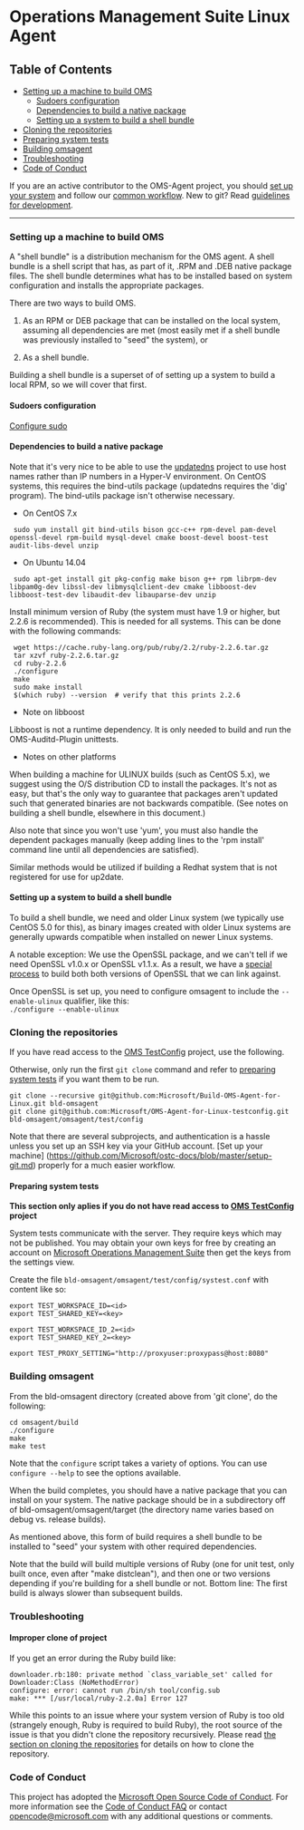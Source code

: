# Operations Management Suite Linux Agent

## Table of Contents
- [Setting up a machine to build OMS](#setting-up-a-machine-to-build-oms)
  - [Sudoers configuration](#sudoers-configuration)
  - [Dependencies to build a native package](#dependencies-to-build-a-native-package)
  - [Setting up a system to build a shell bundle](#setting-up-a-system-to-build-a-shell-bundle)
- [Cloning the repositories](#cloning-the-repositories)
- [Preparing system tests](#preparing-system-tests)
- [Building omsagent](#building-omsagent)
- [Troubleshooting](#troubleshooting)
- [Code of Conduct](#code-of-conduct)

If you are an active contributor to the OMS-Agent project, you should
[set up your system](https://github.com/Microsoft/ostc-docs/blob/master/setup-git.md)
and follow our [common workflow](https://github.com/Microsoft/ostc-docs/blob/master/workflow-workflow.md).
New to git? Read [guidelines for development](https://github.com/Microsoft/ostc-docs/blob/master/setup-rules.md).

-----

### Setting up a machine to build OMS

A "shell bundle" is a distribution mechanism for the OMS agent. A shell
bundle is a shell script that has, as part of it, .RPM and .DEB native
package files. The shell bundle determines what has to be installed based
on system configuration and installs the appropriate packages.

There are two ways to build OMS.

1. As an RPM or DEB package that can be installed on the local system,
assuming all dependencies are met (most easily met if a shell bundle
was previously installed to "seed" the system), or

2. As a shell bundle.

Building a shell bundle is a superset of of setting up a system to
build a local RPM, so we will cover that first.

#### Sudoers configuration

[Configure sudo](https://github.com/Microsoft/ostc-docs/blob/master/setup-build.md)

#### Dependencies to build a native package

Note that it's very nice to be able to use the [updatedns](https://github.com/jeffaco/msft-updatedns) project to use host names
rather than IP numbers in a Hyper-V environment. On CentOS systems,
this requires the bind-utils package (updatedns requires the 'dig'
program). The bind-utils package isn't otherwise necessary.

- On CentOS 7.x
```
 sudo yum install git bind-utils bison gcc-c++ rpm-devel pam-devel openssl-devel rpm-build mysql-devel cmake boost-devel boost-test audit-libs-devel unzip
```
- On Ubuntu 14.04
```
 sudo apt-get install git pkg-config make bison g++ rpm librpm-dev libpam0g-dev libssl-dev libmysqlclient-dev cmake libboost-dev libboost-test-dev libaudit-dev libauparse-dev unzip
```
Install minimum version of Ruby (the system must have 1.9 or higher, but 2.2.6 is recommended). This is needed for all systems. This can be done with the following commands:
```
 wget https://cache.ruby-lang.org/pub/ruby/2.2/ruby-2.2.6.tar.gz
 tar xzvf ruby-2.2.6.tar.gz
 cd ruby-2.2.6
 ./configure
 make
 sudo make install
 $(which ruby) --version  # verify that this prints 2.2.6
```

- Note on libboost

Libboost is not a runtime dependency. It is only needed to build and run the OMS-Auditd-Plugin unittests.

- Notes on other platforms

 When building a machine for ULINUX builds (such as CentOS 5.x), we suggest
 using the O/S distribution CD to install the packages. It's not as easy,
 but that's the only way to guarantee that packages aren't updated such that
 generated binaries are not backwards compatible. (See notes on building a
 shell bundle, elsewhere in this document.)

 Also note that since you won't use 'yum', you must also handle the dependent
 packages manually (keep adding lines to the 'rpm install' command line until
 all dependencies are satisfied).

 Similar methods would be utilized if building a Redhat system that is not
 registered for use for up2date.

#### Setting up a system to build a shell bundle

To build a shell bundle, we need and older Linux system (we typically use
CentOS 5.0 for this), as binary images created with older Linux systems
are generally upwards compatible when installed on newer Linux systems.

A notable exception: We use the OpenSSL package, and we can't tell if
we need OpenSSL v1.0.x or OpenSSL v1.1.x. As a result, we have a [special
process](https://github.com/Microsoft/ostc-openssl/blob/master/README.md)
to build both both versions of OpenSSL that we can link against.

Once OpenSSL is set up, you need to configure omsagent to include the
```--enable-ulinux``` qualifier, like this:<br>```./configure --enable-ulinux``` 

### Cloning the repositories

If you have read access to the [OMS TestConfig](https://github.com/Microsoft/OMS-Agent-for-Linux-testconfig) project,
use the following.

Otherwise, only run the first `git clone` command and refer to 
[preparing system tests](#preparing-system-tests) if you want them to be run.

```shell
git clone --recursive git@github.com:Microsoft/Build-OMS-Agent-for-Linux.git bld-omsagent
git clone git@github.com:Microsoft/OMS-Agent-for-Linux-testconfig.git bld-omsagent/omsagent/test/config
```

Note that there are several subprojects, and authentication is a hassle
unless you set up an SSH key via your GitHub account. [Set up your machine]
(https://github.com/Microsoft/ostc-docs/blob/master/setup-git.md)
properly for a much easier workflow.

#### Preparing system tests

**This section only aplies if you do not have read access to [OMS TestConfig](https://github.com/Microsoft/OMS-Agent-for-Linux-testconfig) project**

System tests communicate with the server. They require keys which may
not be published.  You may obtain your own keys for free by creating
an account on [Microsoft Operations Management
Suite](http://www.microsoft.com/en-us/server-cloud/operations-management-suite/why-oms.aspx)
then get the keys from the settings view.

Create the file `bld-omsagent/omsagent/test/config/systest.conf`
with content like so:
``` shell
export TEST_WORKSPACE_ID=<id>
export TEST_SHARED_KEY=<key>

export TEST_WORKSPACE_ID_2=<id>
export TEST_SHARED_KEY_2=<key>

export TEST_PROXY_SETTING="http://proxyuser:proxypass@host:8080"
```

### Building omsagent

From the bld-omsagent directory (created above from 'git clone', do the
following:

```
cd omsagent/build
./configure
make
make test
```

Note that the ```configure``` script takes a variety of options. You can
use ```configure --help``` to see the options available.

When the build completes, you should have a native package that you can install
on your system. The native package should be in a subdirectory off of
bld-omsagent/omsagent/target (the directory name varies based on debug vs.
release builds).

As mentioned above, this form of build requires a shell bundle to be installed
to "seed" your system with other required dependencies.

Note that the build will build multiple versions of Ruby (one for unit test,
only built once, even after "make distclean"), and then one or two versions
depending if you're building for a shell bundle or not. Bottom line: The
first build is always slower than subsequent builds.

### Troubleshooting

#### Improper clone of project

If you get an error during the Ruby build like:
```
downloader.rb:180: private method `class_variable_set' called for Downloader:Class (NoMethodError)
configure: error: cannot run /bin/sh tool/config.sub
make: *** [/usr/local/ruby-2.2.0a] Error 127
```
While this points to an issue where your system version of Ruby is too old
(strangely enough, Ruby is required to build Ruby), the root source of the
issue is that you didn't clone the repository recursively. Please read
[the section on cloning the repositories](#cloning-the-repositories) for
details on how to clone the repository.

### Code of Conduct

This project has adopted the [Microsoft Open Source Code of Conduct](https://opensource.microsoft.com/codeofconduct/).  For more
information see the [Code of Conduct FAQ](https://opensource.microsoft.com/codeofconduct/faq/) or contact
[opencode@microsoft.com](mailto:opencode@microsoft.com) with any
additional questions or comments.
